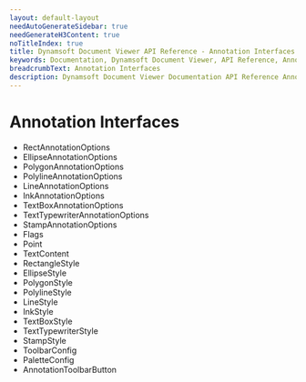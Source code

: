 ```yaml
---
layout: default-layout
needAutoGenerateSidebar: true
needGenerateH3Content: true
noTitleIndex: true
title: Dynamsoft Document Viewer API Reference - Annotation Interfaces
keywords: Documentation, Dynamsoft Document Viewer, API Reference, Annotation Interfaces
breadcrumbText: Annotation Interfaces
description: Dynamsoft Document Viewer Documentation API Reference Annotation Interfaces Page
---
```


# Annotation Interfaces

- RectAnnotationOptions
- EllipseAnnotationOptions
- PolygonAnnotationOptions
- PolylineAnnotationOptions
- LineAnnotationOptions
- InkAnnotationOptions
- TextBoxAnnotationOptions
- TextTypewriterAnnotationOptions
- StampAnnotationOptions
- Flags
- Point
- TextContent
- RectangleStyle
- EllipseStyle
- PolygonStyle
- PolylineStyle
- LineStyle
- InkStyle
- TextBoxStyle
- TextTypewriterStyle
- StampStyle
- ToolbarConfig
- PaletteConfig
- AnnotationToolbarButton